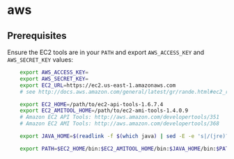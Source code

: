 aws
===

Prerequisites
-------------
Ensure the EC2 tools are in your `PATH` and export `AWS_ACCESS_KEY` and
`AWS_SECRET_KEY` values:

```bash
    export AWS_ACCESS_KEY=
    export AWS_SECRET_KEY=
    export EC2_URL=https://ec2.us-east-1.amazonaws.com
    # see http://docs.aws.amazon.com/general/latest/gr/rande.html#ec2_region

    export EC2_HOME=/path/to/ec2-api-tools-1.6.7.4
    export EC2_AMITOOL_HOME=/path/to/ec2-ami-tools-1.4.0.9
    # Amazon EC2 API Tools: http://aws.amazon.com/developertools/351
    # Amazon EC2 AMI Tools: http://aws.amazon.com/developertools/368

    export JAVA_HOME=$(readlink -f $(which java) | sed -E -e 's|/(jre)?/bin/java||')

    export PATH=$EC2_HOME/bin:$EC2_AMITOOL_HOME/bin:$JAVA_HOME/bin:$PATH
```
